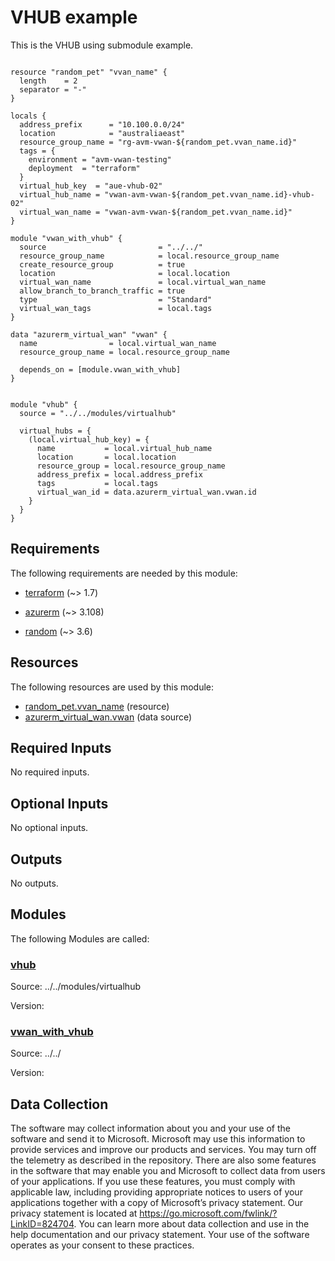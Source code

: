 <!-- BEGIN_TF_DOCS -->
# VHUB example

This is the VHUB using submodule example.

```hcl

resource "random_pet" "vvan_name" {
  length    = 2
  separator = "-"
}

locals {
  address_prefix      = "10.100.0.0/24"
  location            = "australiaeast"
  resource_group_name = "rg-avm-vwan-${random_pet.vvan_name.id}"
  tags = {
    environment = "avm-vwan-testing"
    deployment  = "terraform"
  }
  virtual_hub_key  = "aue-vhub-02"
  virtual_hub_name = "vwan-avm-vwan-${random_pet.vvan_name.id}-vhub-02"
  virtual_wan_name = "vwan-avm-vwan-${random_pet.vvan_name.id}"
}

module "vwan_with_vhub" {
  source                         = "../../"
  resource_group_name            = local.resource_group_name
  create_resource_group          = true
  location                       = local.location
  virtual_wan_name               = local.virtual_wan_name
  allow_branch_to_branch_traffic = true
  type                           = "Standard"
  virtual_wan_tags               = local.tags
}

data "azurerm_virtual_wan" "vwan" {
  name                = local.virtual_wan_name
  resource_group_name = local.resource_group_name

  depends_on = [module.vwan_with_vhub]
}


module "vhub" {
  source = "../../modules/virtualhub"

  virtual_hubs = {
    (local.virtual_hub_key) = {
      name           = local.virtual_hub_name
      location       = local.location
      resource_group = local.resource_group_name
      address_prefix = local.address_prefix
      tags           = local.tags
      virtual_wan_id = data.azurerm_virtual_wan.vwan.id
    }
  }
}
```

<!-- markdownlint-disable MD033 -->
## Requirements

The following requirements are needed by this module:

- <a name="requirement_terraform"></a> [terraform](#requirement\_terraform) (~> 1.7)

- <a name="requirement_azurerm"></a> [azurerm](#requirement\_azurerm) (~> 3.108)

- <a name="requirement_random"></a> [random](#requirement\_random) (~> 3.6)

## Resources

The following resources are used by this module:

- [random_pet.vvan_name](https://registry.terraform.io/providers/hashicorp/random/latest/docs/resources/pet) (resource)
- [azurerm_virtual_wan.vwan](https://registry.terraform.io/providers/hashicorp/azurerm/latest/docs/data-sources/virtual_wan) (data source)

<!-- markdownlint-disable MD013 -->
## Required Inputs

No required inputs.

## Optional Inputs

No optional inputs.

## Outputs

No outputs.

## Modules

The following Modules are called:

### <a name="module_vhub"></a> [vhub](#module\_vhub)

Source: ../../modules/virtualhub

Version:

### <a name="module_vwan_with_vhub"></a> [vwan\_with\_vhub](#module\_vwan\_with\_vhub)

Source: ../../

Version:

<!-- markdownlint-disable-next-line MD041 -->
## Data Collection

The software may collect information about you and your use of the software and send it to Microsoft. Microsoft may use this information to provide services and improve our products and services. You may turn off the telemetry as described in the repository. There are also some features in the software that may enable you and Microsoft to collect data from users of your applications. If you use these features, you must comply with applicable law, including providing appropriate notices to users of your applications together with a copy of Microsoft’s privacy statement. Our privacy statement is located at <https://go.microsoft.com/fwlink/?LinkID=824704>. You can learn more about data collection and use in the help documentation and our privacy statement. Your use of the software operates as your consent to these practices.
<!-- END_TF_DOCS -->